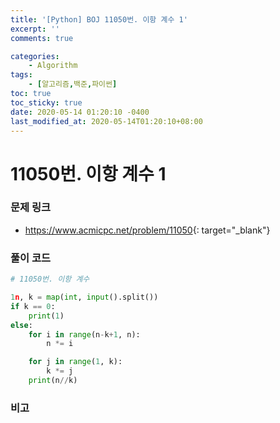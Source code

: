 ```yaml
---
title: '[Python] BOJ 11050번. 이항 계수 1'
excerpt: ''
comments: true

categories:
    - Algorithm
tags:
    - [알고리즘,백준,파이썬]
toc: true
toc_sticky: true
date: 2020-05-14 01:20:10 -0400
last_modified_at: 2020-05-14T01:20:10+08:00
---
```


# 11050번. 이항 계수 1

### 문제 링크

-   <https://www.acmicpc.net/problem/11050>{: target="\_blank"}

### 풀이 코드

```python
# 11050번. 이항 계수

1n, k = map(int, input().split())
if k == 0:
    print(1)
else:
    for i in range(n-k+1, n):
        n *= i

    for j in range(1, k):
        k *= j
    print(n//k)
```

### 비고
